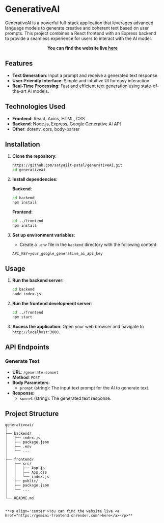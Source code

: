 # GenerativeAI

GenerativeAI is a powerful full-stack application that leverages advanced language models to generate creative and coherent text based on user prompts. This project combines a React frontend with an Express backend to provide a seamless experience for users to interact with the AI model.


**<p align='center'>You can find the website live <a href="https://gemini-frontend.onrender.com">here</a></p>**


## Features

- **Text Generation**: Input a prompt and receive a generated text response.
- **User-Friendly Interface**: Simple and intuitive UI for easy interaction.
- **Real-Time Processing**: Fast and efficient text generation using state-of-the-art AI models.

## Technologies Used

- **Frontend**: React, Axios, HTML, CSS
- **Backend**: Node.js, Express, Google Generative AI API
- **Other**: dotenv, cors, body-parser

## Installation

1. **Clone the repository**:
    ```sh
    https://github.com/satyajit-patel/generativeAi.git
    cd generativeai
    ```

2. **Install dependencies**:

    **Backend**:
    ```sh
    cd backend
    npm install
    ```

    **Frontend**:
    ```sh
    cd ../frontend
    npm install
    ```

3. **Set up environment variables**:
    - Create a `.env` file in the `backend` directory with the following content:
    ```env
    API_KEY=your_google_generative_ai_api_key
    ```

## Usage

1. **Run the backend server**:
    ```sh
    cd backend
    node index.js
    ```

2. **Run the frontend development server**:
    ```sh
    cd ../frontend
    npm start
    ```

3. **Access the application**:
    Open your web browser and navigate to `http://localhost:3000`.

## API Endpoints

### Generate Text
- **URL**: `/generate-sonnet`
- **Method**: `POST`
- **Body Parameters**: 
    - `prompt` (string): The input text prompt for the AI to generate text.
- **Response**:
    - `sonnet` (string): The generated text response.

## Project Structure

```plaintext
generativeai/
│
├── backend/
│   ├── index.js
│   ├── package.json
│   ├── .env
│   └── ...
│
├── frontend/
│   ├── src/
│   │   ├── App.js
│   │   ├── App.css
│   │   └── index.js
│   ├── public/
│   ├── package.json
│   └── ...
│
└── README.md


**<p align='center'>You can find the website live <a href="https://gemini-frontend.onrender.com">here</a></p>**